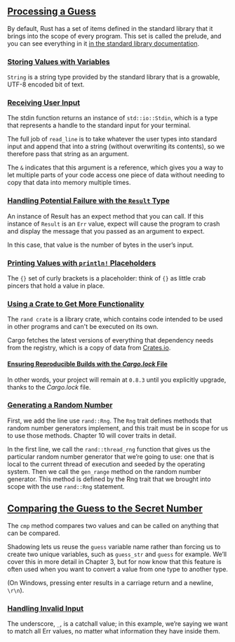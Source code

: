 ## [Processing a Guess](https://doc.rust-lang.org/stable/book/ch02-00-guessing-game-tutorial.html#processing-a-guess)

By default, Rust has a set of items defined in the standard library that it brings into the scope of every program. This set is called the prelude, and you can see everything in it [in the standard library documentation](https://doc.rust-lang.org/std/prelude/index.html).

### [Storing Values with Variables](https://doc.rust-lang.org/stable/book/ch02-00-guessing-game-tutorial.html#storing-values-with-variables)

`String` is a string type provided by the standard library that is a growable, UTF-8 encoded bit of text.

### [Receiving User Input](https://doc.rust-lang.org/stable/book/ch02-00-guessing-game-tutorial.html#receiving-user-input)

The stdin function returns an instance of `std::io::Stdin`, which is a type that represents a handle to the standard input for your terminal.

The full job of `read_line` is to take whatever the user types into standard input and append that into a string (without overwriting its contents), so we therefore pass that string as an argument.

The `&` indicates that this argument is a reference, which gives you a way to let multiple parts of your code access one piece of data without needing to copy that data into memory multiple times. 

### [Handling Potential Failure with the `Result` Type](https://doc.rust-lang.org/stable/book/ch02-00-guessing-game-tutorial.html#handling-potential-failure-with-the-result-type)

An instance of Result has an expect method that you can call. If this instance of `Result` is an `Err` value, expect will cause the program to crash and display the message that you passed as an argument to expect.

In this case, that value is the number of bytes in the user’s input.

### [Printing Values with `println!` Placeholders](https://doc.rust-lang.org/stable/book/ch02-00-guessing-game-tutorial.html#printing-values-with-println-placeholders)

The `{}` set of curly brackets is a placeholder: think of `{}` as little crab pincers that hold a value in place.

### [Using a Crate to Get More Functionality](https://doc.rust-lang.org/stable/book/ch02-00-guessing-game-tutorial.html#using-a-crate-to-get-more-functionality)

The `rand crate` is a library crate, which contains code intended to be used in other programs and can't be executed on its own.

Cargo fetches the latest versions of everything that dependency needs from the registry, which is a copy of data from [Crates.io](https://crates.io/).

#### [Ensuring Reproducible Builds with the _Cargo.lock_ File](https://doc.rust-lang.org/stable/book/ch02-00-guessing-game-tutorial.html#ensuring-reproducible-builds-with-the-cargolock-file)

In other words, your project will remain at `0.8.3` until you explicitly upgrade, thanks to the _Cargo.lock_ file.

### [Generating a Random Number](https://doc.rust-lang.org/stable/book/ch02-00-guessing-game-tutorial.html#generating-a-random-number)

First, we add the line use `rand::Rng`. The `Rng` trait defines methods that random number generators implement, and this trait must be in scope for us to use those methods. Chapter 10 will cover traits in detail.

In the first line, we call the `rand::thread_rng` function that gives us the particular random number generator that we’re going to use: one that is local to the current thread of execution and seeded by the operating system. Then we call the `gen_range` method on the random number generator. This method is defined by the Rng trait that we brought into scope with the use `rand::Rng` statement. 

## [Comparing the Guess to the Secret Number](https://doc.rust-lang.org/stable/book/ch02-00-guessing-game-tutorial.html#comparing-the-guess-to-the-secret-number)

The `cmp` method compares two values and can be called on anything that can be compared.

Shadowing lets us reuse the `guess` variable name rather than forcing us to create two unique variables, such as `guess_str` and `guess` for example. We’ll cover this in more detail in Chapter 3, but for now know that this feature is often used when you want to convert a value from one type to another type.

(On Windows, pressing enter results in a carriage return and a newline, `\r\n`).

### [Handling Invalid Input](https://doc.rust-lang.org/stable/book/ch02-00-guessing-game-tutorial.html#handling-invalid-input)

The underscore, `_`, is a catchall value; in this example, we’re saying we want to match all Err values, no matter what information they have inside them.